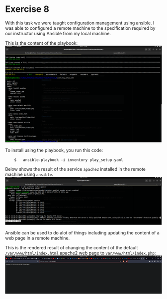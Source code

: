 # Exercise 8
With this task we were taught configuration management using ansible.
I was able to configured a remote machine to the specification required by our instructor using Ansible from my local machine.

This is the content of the playbook:
<br>
![Exercise-8-0](Exercise-8-0.png)
<br>

To install using the playbook, you run this code:
```
    $   ansible-playbook -i inventory play_setup.yaml
```
Below shows the result of the service `apache2` installed in the remote machine using `ansible`.
<br>
![Exercise-8-1](Exercise-8-1.png)
<br>

Ansible can be used to do alot of things including updating the content of a web page in a remote machine. 

This is the rendered result of changing the content of the default `/var/www/html/index.html` apache2 web page to `var/www/html/index.php`:
<br>
![Exercise-8-2](Exercise-8-2.png)
<br>